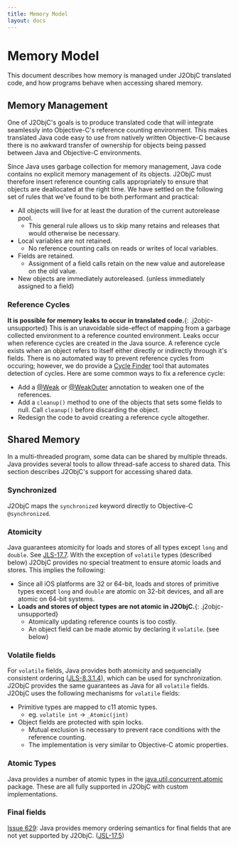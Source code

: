 ```yaml
---
title: Memory Model
layout: docs
---
```


# Memory Model

This document describes how memory is managed under J2ObjC translated code, and how programs behave when accessing shared memory.

## Memory Management

One of J2ObjC's goals is to produce translated code that will integrate seamlessly into Objective-C's reference counting environment. This makes translated Java code easy to use from natively written Objective-C because there is no awkward transfer of ownership for objects being passed between Java and Objective-C environments.

Since Java uses garbage collection for memory management, Java code contains no explicit memory management of its objects. J2ObjC must therefore insert reference counting calls appropriately to ensure that objects are deallocated at the right time. We have settled on the following set of rules that we've found to be both performant and practical:

* All objects will live for at least the duration of the current autorelease pool.
  * This general rule allows us to skip many retains and releases that would otherwise be necessary.
* Local variables are not retained.
  * No reference counting calls on reads or writes of local variables.
* Fields are retained.
  * Assignment of a field calls retain on the new value and autorelease on the old value.
* New objects are immediately autoreleased. (unless immediately assigned to a field)

### Reference Cycles

**It is possible for memory leaks to occur in translated code.**{: .j2objc-unsupported} This is an unavoidable side-effect of mapping from a garbage collected environment to a reference counted environment. Leaks occur when reference cycles are created in the Java source. A reference cycle exists when an object refers to itself either directly or indirectly through it's fields. There is no automated way to prevent reference cycles from occuring; however, we do provide a [Cycle Finder](Cycle-Finder-Tool.html) tool that automates detection of cycles. Here are some common ways to fix a reference cycle:

* Add a [@Weak](Weak.html) or [@WeakOuter](WeakOuter.html) annotation to weaken one of the references.
* Add a `cleanup()` method to one of the objects that sets some fields to null. Call `cleanup()` before discarding the object.
* Redesign the code to avoid creating a reference cycle altogether.

## Shared Memory

In a multi-threaded program, some data can be shared by multiple threads. Java provides several tools to allow thread-safe access to shared data. This section describes J2ObjC's support for accessing shared data.

### Synchronized

J2ObjC maps the `synchronized` keyword directly to Objective-C `@synchronized`.

### Atomicity

Java guarantees atomicity for loads and stores of all types except `long` and `double`. See [JLS-17.7](https://docs.oracle.com/javase/specs/jls/se8/html/jls-17.html#jls-17.7). With the exception of `volatile` types (described below) J2ObjC provides no special treatment to ensure atomic loads and stores. This implies the following:

* Since all iOS platforms are 32 or 64-bit, loads and stores of primitive types except `long` and `double` are atomic on 32-bit devices, and all are atomic on 64-bit systems.
* **Loads and stores of object types are not atomic in J2ObjC.**{: .j2objc-unsupported}
  * Atomically updating reference counts is too costly.
  * An object field can be made atomic by declaring it `volatile`. (see below)
  
### Volatile fields

For `volatile` fields, Java provides both atomicity and sequencially consistent ordering ([JLS-8.3.1.4](https://docs.oracle.com/javase/specs/jls/se8/html/jls-8.html#jls-8.3.1.4)), which can be used for synchronization. J2ObjC provides the same guarantees as Java for all `volatile` fields. J2ObjC uses the following mechanisms for `volatile` fields:

* Primitive types are mapped to c11 atomic types.
  * eg. `volatile int` -> `_Atomic(jint)`
* Object fields are protected with spin locks.
  * Mutual exclusion is necessary to prevent race conditions with the reference counting.
  * The implementation is very similar to Objective-C atomic properties.

### Atomic Types

Java provides a number of atomic types in the [java.util.concurrent.atomic](https://docs.oracle.com/javase/8/docs/api/java/util/concurrent/atomic/package-summary.html) package. These are all fully supported in J2ObjC with custom implementations.
  
### Final fields

[Issue 629](https://github.com/google/j2objc/issues/629): Java provides memory ordering semantics for final fields that are not yet supported by J2ObjC. ([JSL-17.5](https://docs.oracle.com/javase/specs/jls/se8/html/jls-17.html#jls-17.5))
